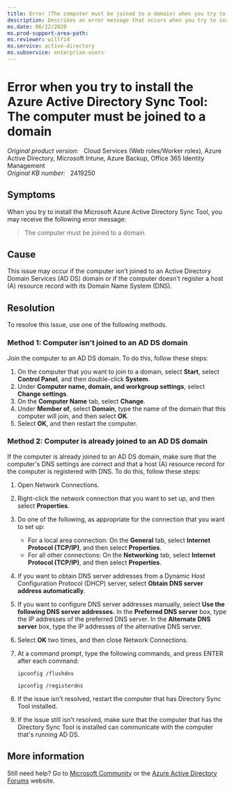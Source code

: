 ```yaml
---
title: Error (The computer must be joined to a domain) when you try to install the Azure Active Directory Sync Tool
description: Describes an error message that occurs when you try to install the Azure Active Directory Sync Tool. Provides a resolution.
ms.date: 06/22/2020
ms.prod-support-area-path: 
ms.reviewer: willfid
ms.service: active-directory
ms.subservice: enterprise-users
---
```

# Error when you try to install the Azure Active Directory Sync Tool: The computer must be joined to a domain

_Original product version:_ &nbsp; Cloud Services (Web roles/Worker roles), Azure Active Directory, Microsoft Intune, Azure Backup, Office 365 Identity Management  
_Original KB number:_ &nbsp; 2419250

## Symptoms

When you try to install the Microsoft Azure Active Directory Sync Tool, you may receive the following error message:

> The computer must be joined to a domain.

## Cause

This issue may occur if the computer isn't joined to an Active Directory Domain Services (AD DS) domain or if the computer doesn't register a host (A) resource record with its Domain Name System (DNS).

## Resolution

To resolve this issue, use one of the following methods.

### Method 1: Computer isn't joined to an AD DS domain

Join the computer to an AD DS domain. To do this, follow these steps:

1. On the computer that you want to join to a domain, select **Start**, select **Control Panel**, and then double-click **System**.
2. Under **Computer name, domain, and workgroup settings**, select **Change settings**.
3. On the **Computer Name** tab, select **Change**.
4. Under **Member of**, select **Domain**, type the name of the domain that this computer will join, and then select **OK**.
5. Select **OK**, and then restart the computer.

### Method 2: Computer is already joined to an AD DS domain

If the computer is already joined to an AD DS domain, make sure that the computer's DNS settings are correct and that a host (A) resource record for the computer is registered with DNS. To do this, follow these steps:

1. Open Network Connections.
2. Right-click the network connection that you want to set up, and then select **Properties**.
3. Do one of the following, as appropriate for the connection that you want to set up:
   - For a local area connection: On the **General** tab, select **Internet Protocol (TCP/IP)**, and then select **Properties**.
   - For all other connections: On the **Networking** tab, select **Internet Protocol (TCP/IP)**, and then select **Properties**.
4. If you want to obtain DNS server addresses from a Dynamic Host Configuration Protocol (DHCP) server, select **Obtain DNS server address automatically**.
5. If you want to configure DNS server addresses manually, select **Use the following DNS server addresses.** In the **Preferred DNS server** box, type the IP addresses of the preferred DNS server. In the **Alternate DNS server** box, type the IP addresses of the alternative DNS server.
6. Select **OK** two times, and then close Network Connections.
7. At a command prompt, type the following commands, and press ENTER after each command:

    ```console
    ipconfig /flushdns
    ```

    ```console
    ipconfig /registerdns
    ```

8. If the issue isn't resolved, restart the computer that has Directory Sync Tool installed.
9. If the issue still isn't resolved, make sure that the computer that has the Directory Sync Tool is installed can communicate with the computer that's running AD DS.

## More information

Still need help? Go to [Microsoft Community](https://answers.microsoft.com/) or the [Azure Active Directory Forums](https://social.msdn.microsoft.com/Forums) website.
